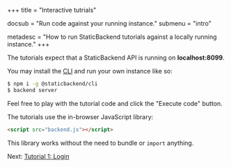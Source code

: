 +++
title = "Interactive tutrials"

docsub = "Run code against your running instance."
submenu = "intro"

metadesc = "How to run StaticBackend tutorials against a locally running instance."
+++

The tutorials expect that a StaticBackend API is running on **localhost:8099**.

You may install the [CLI](/getting-started/cli/) and run your own instance like so:

```sh
$ npm i -g @staticbackend/cli
$ backend server
```

Feel free to play with the tutorial code and click the "Execute code" button.

The tutorials use the in-browser JavaScript library:

```html
<script src="backend.js"></script>
```

This library works without the need to bundle or `import` anything.

Next: [Tutorial 1: Login](/guides/tut1-login)